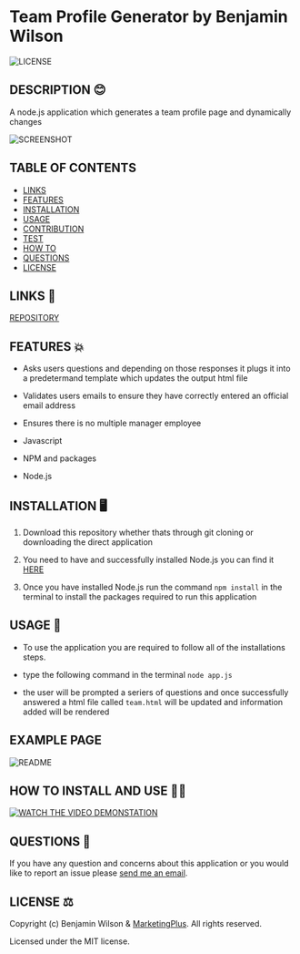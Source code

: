 # Team Profile Generator by Benjamin Wilson

![LICENSE](https://img.shields.io/github/license/MarketingPlus/team-profile-generator)

## DESCRIPTION 😊

A node.js application which generates a team profile page and dynamically changes

![SCREENSHOT](https://user-images.githubusercontent.com/77607177/117574510-bc3b3a00-b120-11eb-93c9-8c1f99ab6e42.PNG)

## TABLE OF CONTENTS

- [LINKS](#links)
- [FEATURES](#features)
- [INSTALLATION](#installation)
- [USAGE](#usage)
- [CONTRIBUTION](#contribution)
- [TEST](#test)
- [HOW TO](#howto)
- [QUESTIONS](#questions)
- [LICENSE](#license)

<a name="links"></a>

## LINKS 🔗

[REPOSITORY](https://github.com/MarketingPlus/team-profile-geneator)

<a name="features"></a>

## FEATURES 💥

- Asks users questions and depending on those responses it plugs it into a predetermand template which updates the output html file

- Validates users emails to ensure they have correctly entered an official email address

- Ensures there is no multiple manager employee

- Javascript

- NPM and packages

- Node.js

<a name="installation"></a>

## INSTALLATION 🖥️

1. Download this repository whether thats through git cloning or downloading the direct application

2. You need to have and successfully installed Node.js you can find it [HERE](https://nodejs.org/en/)

3. Once you have installed Node.js run the command `npm install` in the terminal to install the packages required to run this application

<a name="usage"></a>

## USAGE 📄

- To use the application you are required to follow all of the installations steps.

- type the following command in the terminal `node app.js`

- the user will be prompted a seriers of questions and once successfully answered a html file called `team.html` will be updated and information added will be rendered

## EXAMPLE PAGE

![README](https://user-images.githubusercontent.com/77607177/117574945-04f3f280-b123-11eb-8012-25ee24f95a07.png)

<a name="howto"></a>

## HOW TO INSTALL AND USE 👨‍💻

[![WATCH THE VIDEO DEMONSTATION](https://user-images.githubusercontent.com/77607177/116783743-d008ef80-aad3-11eb-81b0-2518f97816e5.png)](https://drive.google.com/file/d/1k-Ovn-GZc5Ie1IN8cpAMDHMm0bBqORdb/view?usp=sharing)

<a name="questions"></a>

## QUESTIONS 📧

If you have any question and concerns about this application or you would like to report an issue please [send me an email](mailto:benmarketingplus@gmail.com).

<a name="license"></a>

## LICENSE ⚖️

Copyright (c) Benjamin Wilson & [MarketingPlus](https://github.com/MarketingPlus). All rights reserved.

Licensed under the MIT license.
